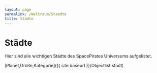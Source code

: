 ```yaml
---
layout: page
permalink: /Weltraum/Staedte
title: Städte
---
```



# Städte


Hier sind alle wichtigen Städte des SpacePirates Universums aufgelistet.

[Planet,Größe,Kategorie]({{ site.baseurl }}/Objectlist:stadt)



